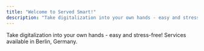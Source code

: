 ```yaml
---
title: "Welcome to Served Smart!"
description: "Take digitalization into your own hands - easy and stress-free! Services available in Berlin, Germany."
---
```


Take digitalization into your own hands - easy and stress-free! Services
available in Berlin, Germany.
